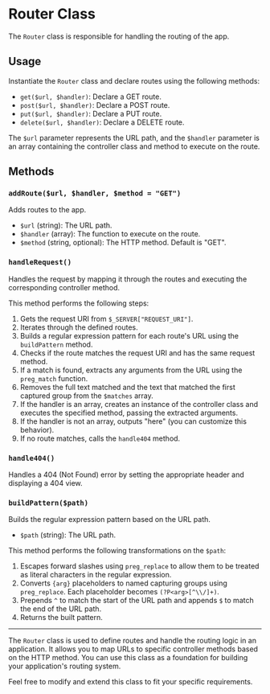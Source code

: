 # Router Class

The `Router` class is responsible for handling the routing of the app.

## Usage

Instantiate the `Router` class and declare routes using the following methods:

- `get($url, $handler)`: Declare a GET route.
- `post($url, $handler)`: Declare a POST route.
- `put($url, $handler)`: Declare a PUT route.
- `delete($url, $handler)`: Declare a DELETE route.

The `$url` parameter represents the URL path, and the `$handler` parameter is an array containing the controller class and method to execute on the route.

## Methods

### `addRoute($url, $handler, $method = "GET")`

Adds routes to the app.

- `$url` (string): The URL path.
- `$handler` (array): The function to execute on the route.
- `$method` (string, optional): The HTTP method. Default is "GET".

### `handleRequest()`

Handles the request by mapping it through the routes and executing the corresponding controller method.

This method performs the following steps:

1. Gets the request URI from `$_SERVER["REQUEST_URI"]`.
2. Iterates through the defined routes.
3. Builds a regular expression pattern for each route's URL using the `buildPattern` method.
4. Checks if the route matches the request URI and has the same request method.
5. If a match is found, extracts any arguments from the URL using the `preg_match` function.
6. Removes the full text matched and the text that matched the first captured group from the `$matches` array.
7. If the handler is an array, creates an instance of the controller class and executes the specified method, passing the extracted arguments.
8. If the handler is not an array, outputs "here" (you can customize this behavior).
9. If no route matches, calls the `handle404` method.

### `handle404()`

Handles a 404 (Not Found) error by setting the appropriate header and displaying a 404 view.

### `buildPattern($path)`

Builds the regular expression pattern based on the URL path.

- `$path` (string): The URL path.

This method performs the following transformations on the `$path`:

1. Escapes forward slashes using `preg_replace` to allow them to be treated as literal characters in the regular expression.
2. Converts `{arg}` placeholders to named capturing groups using `preg_replace`. Each placeholder becomes `(?P<arg>[^\\/]+)`.
3. Prepends `^` to match the start of the URL path and appends `$` to match the end of the URL path.
4. Returns the built pattern.

---

The `Router` class is used to define routes and handle the routing logic in an application. It allows you to map URLs to specific controller methods based on the HTTP method. You can use this class as a foundation for building your application's routing system.

Feel free to modify and extend this class to fit your specific requirements.
